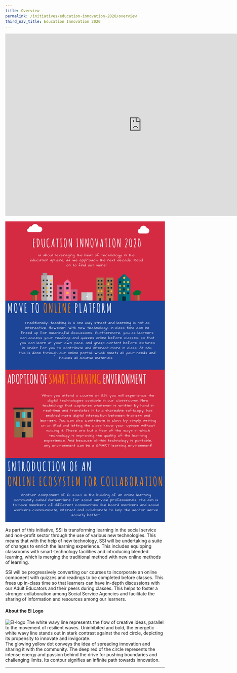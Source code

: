 ```yaml
---
title: Overview
permalink: /initiatives/education-innovation-2020/overview
third_nav_title: Education Innovation 2020
---
```

<iframe id="ytplayer" type="text/html" width="860" height="575"
  src="https://www.youtube.com/embed/NNdSNJudHh8"
  frameborder="0" allow="accelerometer; autoplay; encrypted-media; gyroscope; picture-in-picture" allowfullscreen=""></iframe>

![Overview of Education Innovation](/images/EiOverview.png)

As part of this initiative, SSI is transforming learning in the social service and non-profit sector through the use of various new technologies.
This means that with the help of new technology, SSI will be undertaking a suite of changes to enrich the learning experience. This includes equipping classrooms with smart-technology facilities and introducing blended learning, which is merging the traditional method with new online methods of learning.

SSI will be progressively converting our courses to incorporate an online component with quizzes and readings to be completed before classes. This frees up in-class time so that learners can have in-depth discussions with our Adult Educators and their peers during classes. This helps to foster a stronger collaboration among Social Service Agencies and facilitate the sharing of information and resources among our learners.

#### About the EI Logo

![EI-logo](/images/initiatives/education-innovation/EI-logo-long.png)
The white wavy line represents the flow of creative ideas, parallel to the movement of resilient waves. Uninhibited and bold, the energetic white wavy line stands out in stark contrast against the red circle, depicting its propensity to innovate and invigorate.<br>The glowing yellow dot conveys the idea of spreading innovation and sharing it with the community. The deep red of the circle represents the intense energy and passion behind the drive for pushing boundaries and challenging limits. Its contour signifies an infinite path towards innovation.

---------------------------------------------------------------------------------------------------------------------------------

